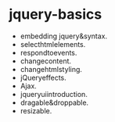 # jquery-basics
- embedding jquery&syntax.
- selecthtmlelements.
- respondtoevents.
- changecontent.
- changehtmlstyling.
- jQueryeffects.
- Ajax.
- jqueryuiintroduction.
- dragable&droppable.
- resizable.

